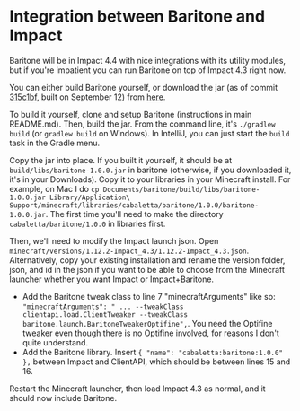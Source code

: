 # Integration between Baritone and Impact

Baritone will be in Impact 4.4 with nice integrations with its utility modules, but if you're impatient you can run Baritone on top of Impact 4.3 right now.

You can either build Baritone yourself, or download the jar (as of commit <a href="https://github.com/cabaletta/baritone/commit/315c1bf63cd67594c13030f2207c5feea36b968f">315c1bf</a>, built on September 12) from <a href="https://www.dropbox.com/s/imc6xwwpwsh3i0y/baritone-1.0.0.jar?dl=0">here</a>.

To build it yourself, clone and setup Baritone (instructions in main README.md). Then, build the jar. From the command line, it's `./gradlew build` (or `gradlew build` on Windows). In IntelliJ, you can just start the `build` task in the Gradle menu.

Copy the jar into place. If you built it yourself, it should be at `build/libs/baritone-1.0.0.jar` in baritone (otherwise, if you downloaded it, it's in your Downloads). Copy it to your libraries in your Minecraft install. For example, on Mac I do `cp Documents/baritone/build/libs/baritone-1.0.0.jar Library/Application\ Support/minecraft/libraries/cabaletta/baritone/1.0.0/baritone-1.0.0.jar`. The first time you'll need to make the directory `cabaletta/baritone/1.0.0` in libraries first.

Then, we'll need to modify the Impact launch json. Open `minecraft/versions/1.12.2-Impact_4.3/1.12.2-Impact_4.3.json`. Alternatively, copy your existing installation and rename the version folder, json, and id in the json if you want to be able to choose from the Minecraft launcher whether you want Impact or Impact+Baritone.

- Add the Baritone tweak class to line 7 "minecraftArguments" like so: `"minecraftArguments": " ... --tweakClass clientapi.load.ClientTweaker --tweakClass baritone.launch.BaritoneTweakerOptifine",`. You need the Optifine tweaker even though there is no Optifine involved, for reasons I don't quite understand.
- Add the Baritone library. Insert `{ "name": "cabaletta:baritone:1.0.0" },` between Impact and ClientAPI, which should be between lines 15 and 16.

Restart the Minecraft launcher, then load Impact 4.3 as normal, and it should now include Baritone.
